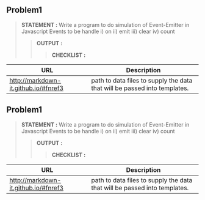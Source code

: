 

## Problem1
> __STATEMENT :__
Write a program to do simulation of Event-Emitter in Javascript
Events to be handle 
i) on ii) emit iii) clear iv) count
>> __OUTPUT :__
> > > __CHECKLIST :__




| URL | Description |
| ------ | ----------- |
| http://markdown-it.github.io/#fnref3   | path to data files to supply the data that will be passed into templates. |




## Problem1
> __STATEMENT :__
Write a program to do simulation of Event-Emitter in Javascript
Events to be handle 
i) on ii) emit iii) clear iv) count
>> __OUTPUT :__
> > > __CHECKLIST :__




| URL | Description |
| ------ | ----------- |
| http://markdown-it.github.io/#fnref3   | path to data files to supply the data that will be passed into templates. |
